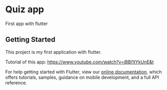 # Quiz app

First app with flutter

## Getting Started

This project is my first application with flutter.

Tutorial of this app: https://www.youtube.com/watch?v=jBBl1tYkUnE&t

For help getting started with Flutter, view our 
[online documentation](https://flutter.dev/docs), which offers tutorials, 
samples, guidance on mobile development, and a full API reference.
